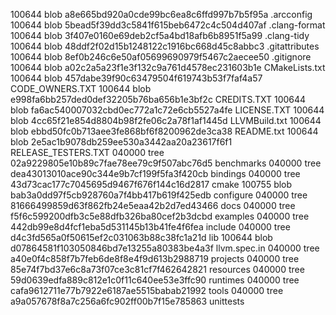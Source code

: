 100644 blob a8e665bd920a0cde99bc6ea8c6ffd997b7b5f95a	.arcconfig
100644 blob 5bead5f39dd3c5841f615beb6472c4c504d407af	.clang-format
100644 blob 3f407e0160e69deb2cf5a4bd18afb6b8951f5a99	.clang-tidy
100644 blob 48ddf2f02d15b1248122c1916bc668d45c8abbc3	.gitattributes
100644 blob 8ef0b246c6e50af05699690979f5467c2aecee50	.gitignore
100644 blob a02c2a5a23f1e3f132c9a761d4578ec231603b1e	CMakeLists.txt
100644 blob 457dabe39f90c63479504f619743b53f7faf4a57	CODE_OWNERS.TXT
100644 blob e998fa6bb257ded0def32205b76ba656b1e3bf2c	CREDITS.TXT
100644 blob fa6ac540007032cbd0ec772a1c72e6cb5527a4fe	LICENSE.TXT
100644 blob 4cc65f21e854d8804b98f2fe06c2a78f1af1445d	LLVMBuild.txt
100644 blob ebbd50fc0b713aee3fe868bf6f8200962de3ca38	README.txt
100644 blob 2e5ac1b9078db259ee530a3442aa20a23617f6f1	RELEASE_TESTERS.TXT
040000 tree 02a9229805e10b89c7fae78ee79c9f507abc76d5	benchmarks
040000 tree dea43013010ace90c344e9b7cf199f5fa3f420cb	bindings
040000 tree 43d73cac177c7045695d9467f676f144c16d2817	cmake
100755 blob bab3a0dd97f5cb928760a7f4bb417b619f425edb	configure
040000 tree 81666499859d63f862fb24e5eaa42b2d7ed43466	docs
040000 tree f5f6c599200dfb3c5e88dfb326ba80cef2b3dcbd	examples
040000 tree 442db99e8d4fcf1eba5d531145b13b41fe4f6fea	include
040000 tree d4c3fd565a0f50615ef2c031063b88c38fc1a21d	lib
100644 blob d07864581f103050846bd7e13255a80383be4a3f	llvm.spec.in
040000 tree a40e0f4c858f7b7feb6de8f8e4f9d613b2988719	projects
040000 tree 85e74f7bd37e6c8a73f07ce3c81cf7f462642821	resources
040000 tree 59d0639edfa889c812e1c0f11c640ee53e3ffc90	runtimes
040000 tree cafa9612711e77b7922e6187ae5515babab21992	tools
040000 tree a9a057678f8a7c256a6fc902ff00b7f15e785863	unittests
